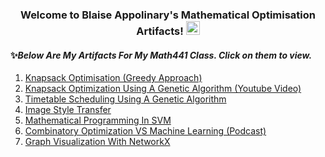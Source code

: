 <h3 align="center">
  Welcome to Blaise Appolinary's Mathematical Optimisation Artifacts!
  <img src="https://media.giphy.com/media/hvRJCLFzcasrR4ia7z/giphy.gif" width="22">
</h3>


#### ✨*Below Are My Artifacts For My Math441 Class. Click on them to view.*
1. [Knapsack Optimisation (Greedy Approach)](https://nbviewer.org/github/Blaise143/Knapsack-Optimization/blob/main/Knapsack.ipynb)
2. [Knapsack Optimization Using A Genetic Algorithm (Youtube Video)](https://youtu.be/TH2tgm_0b3Q)
3. [Timetable Scheduling Using A Genetic Algorithm](https://nbviewer.org/github/Blaise143/Scheduling_Optimization--Genetic_Algorithm/blob/main/GeneticAlgorithm.ipynb)
4. [Image Style Transfer](https://nbviewer.org/github/Blaise143/Image-Style-Transfer/blob/main/Image%20Style%20Transfer.ipynb)
5. [Mathematical Programming In SVM](https://github.com/Blaise143/Mathematical-Programming-in-Support-Vector-Machines/blob/master/Main.ipynb)
6. [Combinatory Optimization VS Machine Learning (Podcast)](https://youtu.be/4CgqOa3g15o)
7. [Graph Visualization With NetworkX](https://github.com/Blaise143/Graph-Visuzlization/blob/main/NetworkX.ipynb)

